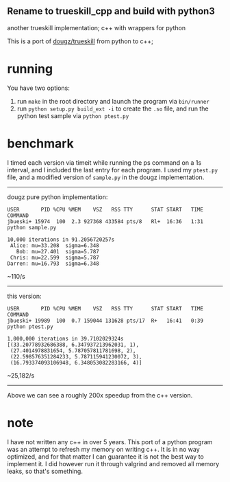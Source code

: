 ## Rename to trueskill_cpp and build with python3

another trueskill implementation; c++ with wrappers for python

This is a port of [dougz/trueskill](https://github.com/dougz/trueskill)
from python to c++;

running
=======

You have two options:

1. run ``make`` in the root directory and launch the program
   via ``bin/runner``
2. run ``python setup.py build_ext -i`` to create the ``.so``
   file, and run the python test sample via ``python ptest.py``

benchmark
=========

I timed each version via timeit while running the ps command on a
1s interval, and I included the last entry for each program. I used
my ``ptest.py`` file, and a modified version of ``sample.py`` in
the dougz implementation.

---------------
dougz pure python implementation:

    USER       PID %CPU %MEM    VSZ   RSS TTY      STAT START   TIME COMMAND
    jbueski+ 15974  100  2.3 927368 433584 pts/8   Rl+  16:36   1:31 python sample.py
    
    10,000 iterations in 91.2056720257s
     Alice: mu=33.208  sigma=6.348
       Bob: mu=27.401  sigma=5.787
     Chris: mu=22.599  sigma=5.787
    Darren: mu=16.793  sigma=6.348

~110/s

---------------
this version:

    USER       PID %CPU %MEM    VSZ   RSS TTY      STAT START   TIME COMMAND
    jbueski+ 19989  100  0.7 159044 131628 pts/17  R+   16:41   0:39 python ptest.py
    
    1,000,000 iterations in 39.7102029324s
    [(33.20778932686388, 6.347937213962031, 1),
     (27.4014978831654, 5.787057811781698, 2),
     (22.598576351284233, 5.787115941230072, 3),
     (16.793374093106948, 6.348053082283166, 4)]

~25,182/s

---------------
Above we can see a roughly 200x speedup from the c++ version.

note
====
I have not written any c++ in over 5 years. This port of a python
program was an attempt to refresh my memory on writing c++. It is
in no way optimized, and for that matter I can guarantee it is
not the best way to implement it. I did however run it through
valgrind and removed all memory leaks, so that's something.
